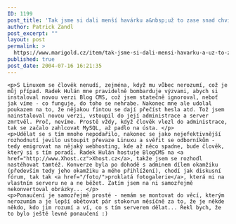 ```yaml
---
ID: 1199
post_title: 'Tak jsme si dali menší havárku a&nbsp;už to zase snad chvíli pojede&#8230;'
author: Patrick Zandl
post_excerpt: ""
layout: post
permalink: >
  https://www.marigold.cz/item/tak-jsme-si-dali-mensi-havarku-a-uz-to-zase-snad-chvili-pojede
published: true
post_date: 2004-07-16 16:21:35
---
```

	<p>S Linuxem se člověk nenudí, zejména, když mu vůbec nerozumí, což je můj případ. Radek Hulán mne pravidelně bombarduje výzvami, abych si instaloval novou verzi Blog CMS, což jsem statečně ignoroval, neboť jak víme - co funguje, do toho se nehrabe. Nakonec mne ale udolal poukazem na to, že nějakou fintou se dají přečíst hesla atd. Tož jsem nainstaloval novou verzi, vstoupil do její administrace a server zmrtvěl. Proč, nevíme. Prostě vždy, když člověk vlezl do administrace, tak se začalo zahlcovat MySQL, až padlo na ústa. </p>
	<p>Udělat se s tím mnoho nepodařilo, nakonec se jako nejefektivnější rozhodnutí jevilo ustoupit převaze Linuxu a svěřit se odborníkům - tedy emigrovat na nějaký webhosting, kde až něco spadne, bude člověk, který si s tím poradí. Radek Hulán hostuje BlogCMS na <a href="http://www.Xhost.cz">Xhost.cz</a>, takže jsem se rozhodl nastěhovat tamtéž. Konverze byla po dohodě s adminem dílem okamžiku (především tedy jeho okamžiku a mého přihlížení), chodí jak diskusní fórum, tak tak <a href="/foto/">proklatá fotogalerie</a>, která mi na vlastním serveru ne a ne běžet. Zatím jsem na ni samozřejmě nekonvertoval obrázky... </p>
	<p>Ponaučení je samozřejmě prosté - nemám se montovat do věcí, kterým nerozumím a je lepší obětovat pár stokorun měsíčně za to, že je někde někdo, kdo jim rozumí a ví, co s tím serverem dělat... Řekl bych, že to bylo ještě levné ponaučení :)
</p>